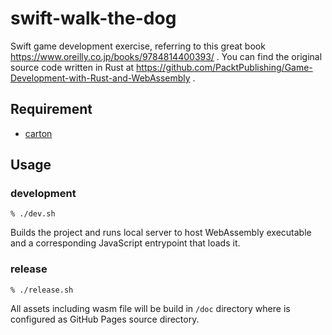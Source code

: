 # swift-walk-the-dog

Swift game development exercise, referring to this great book https://www.oreilly.co.jp/books/9784814400393/ .
You can find the original source code written in Rust at https://github.com/PacktPublishing/Game-Development-with-Rust-and-WebAssembly .

## Requirement

- [carton](https://github.com/swiftwasm/carton)

## Usage

### development

```
% ./dev.sh
```

Builds the project and runs local server to host WebAssembly executable and a corresponding JavaScript entrypoint that loads it.

### release

```
% ./release.sh
```

All assets including wasm file will be build in `/doc` directory where is configured as GitHub Pages source directory.
